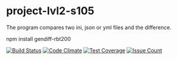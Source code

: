 # project-lvl2-s105

The program compares two ini, json or yml files and  the difference.

npm install gendiff-rbt200

[![Build Status](https://travis-ci.org/rbt200/project-lvl2-s105.svg?branch=master)](https://travis-ci.org/rbt200/project-lvl2-s105)
[![Code Climate](https://codeclimate.com/github/rbt200/project-lvl2-s105/badges/gpa.svg)](https://codeclimate.com/github/rbt200/project-lvl2-s105)
[![Test Coverage](https://codeclimate.com/github/rbt200/project-lvl2-s105/badges/coverage.svg)](https://codeclimate.com/github/rbt200/project-lvl2-s105/coverage)
[![Issue Count](https://codeclimate.com/github/rbt200/project-lvl2-s105/badges/issue_count.svg)](https://codeclimate.com/github/rbt200/project-lvl2-s105)

